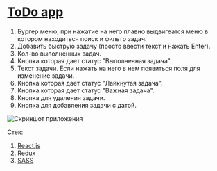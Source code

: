 # <a href="https://kaenu2.github.io/todo-app/">ToDo app</a>

1. Бургер меню, при нажатие на него плавно выдвигеатся меню в котором находиться поиск и фильтр задач.
2. Добавить быструю задачу (просто ввести текст и нажать Enter).
3. Кол-во выполненных задач.
4. Кнопка которая дает статус "Выполненная задача".
5. Текст задачи. Если нажать на него в нем появиться поля для изменение задачи.
6. Кнопка которая дает статус "Лайкнутая задача".
7. Кнопка которая дает статус "Важная задача".
8. Кнопка для удаления задачи.
9. Кнопка для добавления задачи с датой.


<img src="https://i.ibb.co/hBp3fzp/func.png" alt="Скриншот приложения"/>


Стек:

1. <a href="https://ru.reactjs.org/">React.js</a>
2. <a href="https://react-redux.js.org/">Redux</a>
3. <a href="https://sass-lang.com/">SASS</a>

